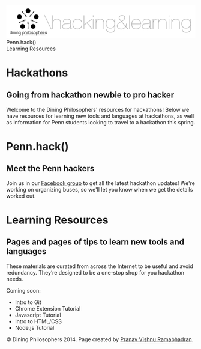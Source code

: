 <div class="hidden"><meta property="og:image" content="http://the-dining-philosophers.github.io/code-weekend/assets/img/logo.png"><link rel="shortcut icon" href="assets/images/favicon.png"><link rel="stylesheet" href="http://netdna.bootstrapcdn.com/font-awesome/4.0.3/css/font-awesome.css"><link rel="stylesheet" href='http://fonts.googleapis.com/css?family=Open+Sans:300italic,400italic,600italic,700italic,400,300,600,700' type='text/css'></div><img class="full-img" src="assets/img/logo.png"><div class="nav-items"><div class="nav-item" id="pennhack-menu">Penn.hack()</div><div class="nav-item" id="learning-menu">Learning Resources</div></div>

Hackathons
============
Going from hackathon newbie to pro hacker
--------------------------

Welcome to the Dining Philosophers' resources for hackathons! Below we have resources for learning new tools and languages at hackathons, as well as information for Penn students looking to travel to a hackathon this spring.

Penn.hack() <a id="pennhack-section"></a>
==================================
Meet the Penn hackers
------------------------------------

Join us in our [Facebook group](https://www.facebook.com/groups/672851066164250/) to get all the latest hackathon updates! We're working on organizing buses, so we'll let you know when we get the details worked out.

Learning Resources <a id="learning-section"></a>
==================================
Pages and pages of tips to learn new tools and languages
------------------------------------

These materials are curated from across the Internet to be useful and avoid redundancy. They’re designed to be a one-stop shop for you hackathon needs.

Coming soon:

- Intro to Git
- Chrome Extension Tutorial
- Javascript Tutorial
- Intro to HTML/CSS
- Node.js Tutorial

<div class="footer"><p>&copy; Dining Philosophers 2014. Page created by <a href="http://pvrnav.com">Pranav Vishnu Ramabhadran</a>.</div>

<script src="http://code.jquery.com/jquery-1.11.0.min.js"></script>
<script src="assets/js/nav.js"></script>
<script src="assets/js/FlowType.js"></script>
<script type="text/javascript">
    $('.markdown-body').flowtype({
        minimum   : 500,
        maximum   : 1000,
        minFont   : 16,
        maxFont   : 65,
        fontRatio : 40
    });
</script>
<script>
    $(window).load(function(){
        $('.loading').fadeOut('200');
    });
</script>
